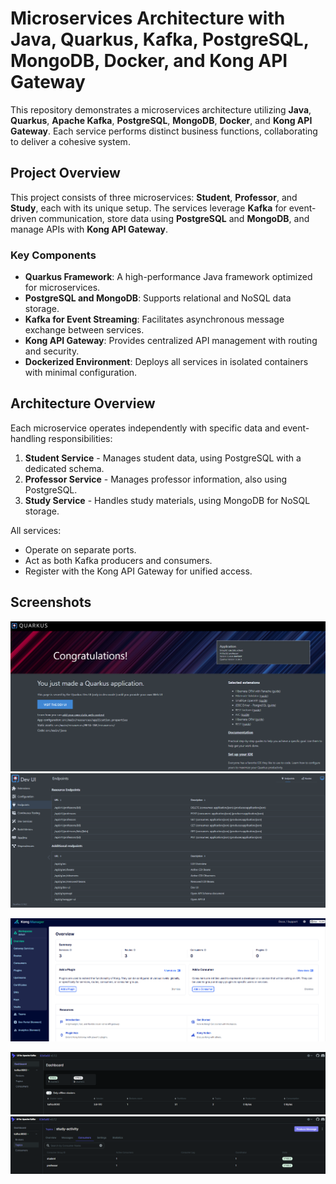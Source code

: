 # Microservices Architecture with Java, Quarkus, Kafka, PostgreSQL, MongoDB, Docker, and Kong API Gateway

This repository demonstrates a microservices architecture utilizing **Java**, **Quarkus**, **Apache Kafka**, **PostgreSQL**, **MongoDB**, **Docker**, and **Kong API Gateway**. Each service performs distinct business functions, collaborating to deliver a cohesive system.

## Project Overview

This project consists of three microservices: **Student**, **Professor**, and **Study**, each with its unique setup. The services leverage **Kafka** for event-driven communication, store data using **PostgreSQL** and **MongoDB**, and manage APIs with **Kong API Gateway**.

### Key Components

- **Quarkus Framework**: A high-performance Java framework optimized for microservices.
- **PostgreSQL and MongoDB**: Supports relational and NoSQL data storage.
- **Kafka for Event Streaming**: Facilitates asynchronous message exchange between services.
- **Kong API Gateway**: Provides centralized API management with routing and security.
- **Dockerized Environment**: Deploys all services in isolated containers with minimal configuration.

## Architecture Overview

Each microservice operates independently with specific data and event-handling responsibilities:

1. **Student Service** - Manages student data, using PostgreSQL with a dedicated schema.
2. **Professor Service** - Manages professor information, also using PostgreSQL.
3. **Study Service** - Handles study materials, using MongoDB for NoSQL storage.

All services:
- Operate on separate ports.
- Act as both Kafka producers and consumers.
- Register with the Kong API Gateway for unified access.

## Screenshots

![Quarkus](screenshots%2FQuarkus.png)
![Quarkus resources endpoints example](screenshots%2FQuarkus_resources_endpoints_example.png)

![Kong manager overview](screenshots%2FKong_manager_overview.png)

![Kafka Dashboard](screenshots%2FKafka_Dashboard.png)
![Kafka topic](screenshots%2FKafka_topic.png)
